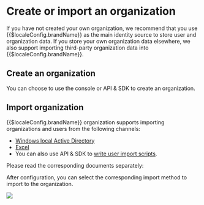 # Create or import an organization

<LastUpdated/>

If you have not created your own organization, we recommend that you use {{$localeConfig.brandName}} as the main identity source to store user and organization data. If you store your own organization data elsewhere, we also support importing third-party organization data into {{$localeConfig.brandName}}.

## Create an organization

You can choose to use the console or API & SDK to create an organization.

<StackSelector snippet="create-org" selectLabel="Type" :order="['dashboard', 'java', 'javascript']"/>

## Import organization

{{$localeConfig.brandName}} organization supports importing organizations and users from the following channels:

- [Windows local Active Directory](https://en.wikipedia.org/wiki/Active_Directory)
- [Excel](?import-org=excel#import-organization)
- You can also use API & SDK to [write user import scripts](/guides/migrations/use-api.md).

Please read the corresponding documents separately:

<StackSelector snippet="import-org" selectLabel="Type" :order="['wechat-work', 'dingtalk', 'excel', 'ldap', 'active-directory']"/>

After configuration, you can select the corresponding import method to import to the organization.

![](~@imagesZhCn/guides/org/import-org.jpg)
